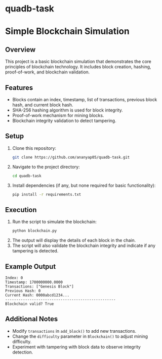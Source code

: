 # quadb-task
# Simple Blockchain Simulation

## Overview
This project is a basic blockchain simulation that demonstrates the core principles of blockchain technology. It includes block creation, hashing, proof-of-work, and blockchain validation.

## Features
- Blocks contain an index, timestamp, list of transactions, previous block hash, and current block hash.
- SHA-256 hashing algorithm is used for block integrity.
- Proof-of-work mechanism for mining blocks.
- Blockchain integrity validation to detect tampering.

## Setup
1. Clone this repository:
   ```sh
   git clone https://github.com/ananyap05/quadb-task.git
   ```
2. Navigate to the project directory:
   ```sh
   cd quadb-task
   ```
3. Install dependencies (if any, but none required for basic functionality):
   ```sh
   pip install -r requirements.txt
   ```

## Execution
1. Run the script to simulate the blockchain:
   ```sh
   python blockchain.py
   ```
2. The output will display the details of each block in the chain.
3. The script will also validate the blockchain integrity and indicate if any tampering is detected.

## Example Output
```
Index: 0
Timestamp: 1700000000.0000
Transactions: ["Genesis Block"]
Previous Hash: 0
Current Hash: 0000abcd1234...
--------------------------------------------------
Blockchain valid? True
```

## Additional Notes
- Modify `transactions` in `add_block()` to add new transactions.
- Change the `difficulty` parameter in `Blockchain()` to adjust mining difficulty.
- Experiment with tampering with block data to observe integrity detection.



